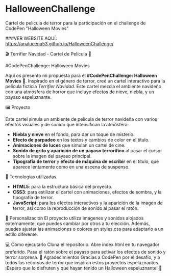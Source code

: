 # HalloweenChallenge
Cartel de película de terror para la participación en el challenge de CodePen "Halloween Movies"

###VER WEBSITE AQUÍ: https://analucena53.github.io/HalloweenChallenge/

🎬 Terrifier Navidad - Cartel de Película 🎃

#CodePenChallenge: Halloween Movies 

Aquí os presento mi propuesta para el **#CodePenChallenge: Halloween Movies** 🎃. Inspirado en el género de terror, creé un cartel interactivo para la película ficticia *Terrifier Navidad*. Este cartel mezcla el ambiente navideño con una atmósfera de horror que incluye efectos de nieve, niebla, y un payaso espeluznante.

🖼️ Proyecto

Este cartel simula un ambiente de película de terror navideña con varios efectos visuales y de sonido que intensifican la atmósfera:

- **Niebla y nieve** en el fondo, para dar un toque de misterio.
- **Efecto de parpadeo** en los textos y cambios de color en el título.
- **Animaciones de luces** que simulan un cartel de cine.
- **Sonido de grito y aparición de un payaso terrorífico** al pasar el cursor sobre la imagen del payaso principal.
- **Tipografía de terror** y **efecto de máquina de escribir** en el título, que aparece lentamente como en una escena de suspenso.

🚀 Tecnologías utilizadas

- **HTML5**: para la estructura básica del proyecto.
- **CSS3**: para estilizar el cartel con animaciones, efectos de sombra, y la tipografía de terror.
- **JavaScript**: para los efectos interactivos y la aparición de la imagen de terror, así como la reproducción de sonido al pasar el ratón.

🎨 Personalización
El proyecto utiliza imágenes y sonidos alojados externamente, que puedes cambiar por otros a tu elección. Además, puedes ajustar las animaciones o colores en styles.css para adaptarlo a un estilo diferente.

💻 Cómo ejecutarlo
Clona el repositorio.
Abre index.html en tu navegador preferido.
Pasa el ratón sobre el payaso para activar los efectos de sonido y terror sorpresa.
🙏 Agradecimientos
Gracias a CodePen por el desafío, y a todos los recursos de terror que inspiran estos proyectos espeluznantes. ¡Espero que lo disfruten y que hayan tenido un Halloween espeluznante! 🎃


